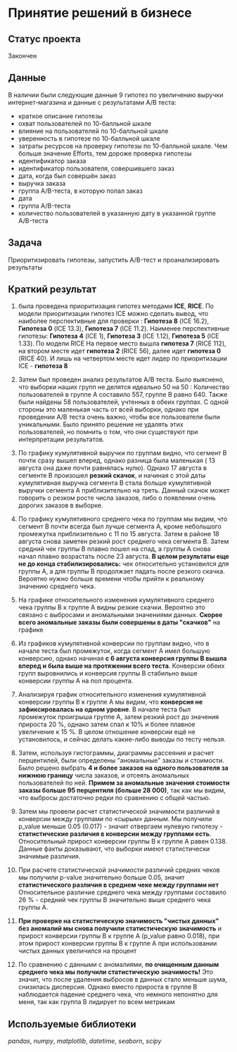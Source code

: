 # Принятие решений в бизнесе

## Статус проекта
Закончен

## Данные

В наличии были следующие данные 9 гипотез по увеличению выручки интернет-магазина и данные с результатами A/B теста:
- краткое описание гипотезы
- охват пользователей по 10-балльной шкале
- влияние на пользователей по 10-балльной шкале
- уверенность в гипотезе по 10-балльной шкале
- затраты ресурсов на проверку гипотезы по 10-балльной шкале. Чем больше значение Efforts, тем дороже проверка гипотезы
- идентификатор заказа
- идентификатор пользователя, совершившего заказ
- дата, когда был совершён заказ
- выручка заказа
- группа A/B-теста, в которую попал заказ
- дата
- группа A/B-теста
- количество пользователей в указанную дату в указанной группе A/B-теста

## Задача

Приоритизировать гипотезы, запустить A/B-тест и проанализировать результаты  

## Краткий результат

1.  была проведена приоритизация гипотез методами **ICE**, **RICE**. По модели приоритизации гипотез ICE можно сделать вывод, что наиболее перспективные для проверки : **Гипотеза 8** (ICE 16.2), **Гипотеза 0** (ICE 13.3), **Гипотеза 7** (ICE 11.2). Наименее перспективные гипотезы: **Гипотеза 4** (ICE 1), **Гипотеза 3** (ICE 1.12), **Гипотеза 5** (ICE 1.33). По модели RICE  На первое место вышла **гипотеза 7** (RICE 112), на втором месте идет **гипотеза 2** (RICE 56), далее идет **гипотеза 0** (RICE 40). И лишь на четвертом месте идет лидер по приоритизации ICE - **гипотеза 8**

2. Затем был проведен анализ результатов A/B теста. Было выяснено, что выборки наших групп не делятся идеально 50 на 50 : Количество пользователей в группе А составило 557, группе В равно 640. Также были найдены 58 пользователей, учтенных в обеих группах. С одной стороны это маленькая часть от всей выборки, однако при проведении A/B теста очень важно, чтобы все пользователи были уникальными. Было принято решение не удалять этих пользователей, но помнить о том, что они существуют при интерпретации результатов.

3. По графику кумулятивной выручки по группам видно, что сегмент B почти сразу вышел вперед, однако разница была маленькая ( 13 августа она даже почти равнялась нулю). Однако 17 августа в сегменте В произошел **резкий скачок**, и начиная с этой даты кумулятивная выручка сегмента B стала больше кумулятивной выручки сегмента A приблизительно на треть. Данный скачок может говорить о резком росте числа заказов, либо о появлении очень дорогих заказов в выборке.
4. По графику кумулятивного среднего чека по группам мы видим, что сегмент B почти всегда был лучше сегмента А, кроме небольшого промежутка приблизительно с 11 по 15 августа. Затем в районе 18 августа снова заметен резкий рост среднего чека сегмента B. Затем средний чек группы B плавно пошел на спад, а группы A снова начал плавно возрастать после 23 августа. **В целом результаты еще не до конца стабилизировались:** чек относительно установился для группы A, а для группы В продолжает падать после резкого скачка. Вероятно нужно больше времени чтобы прийти к реальному значению среднего чека.
5.  На графике относительного изменения кумулятивного среднего чека группы B к группе A видны резкие скачки. Вероятно это связано с выбросами и аномальными значениями данных. **Скорее всего аномальные заказы были совершены в даты "скачков"** на графике
6. Из графиков кумулятивной конверсии по группам видно, что в начале теста был промежуток, когда сегмент А имел большую конверсию, однако начиная **с 6 августа конверсия группы B вышла вперед и была выше на протяжении всего теста**. Конверсии обеих групп выровнились и конверсия группы B стабильно выше конверсии группы A на пол процента.
7. Анализируя график относительного изменения кумулятивной конверсии группы B к группе A мы видим, что **конверсия не зафиксировалась на одном уровне**. В начале теста был промежуток проигрыша группе А, затем резкий рост до значения прироста 20 %, однако затем спал к 10% и более плавное увеличение к 15 %. В целом отношение конверсии ещё не установилось, и сейчас делать какие-либо выводы по тесту нельзя.
8.  Затем, используя гистограммы, диаграммы рассеяния и расчет перцентилей, были определены "аномальные" заказы и стоимости.  Было решено выбрать **4 и более заказов на одного пользователя за нижнюю границу** числа заказов, и отсеять аномальных пользователей по ней. **Примем за аномальные значения стоимости заказы больше 95 перцентиля (больше 28 000)**, так как мы видим, что выбросы достаточно редки по сравнению с общей частью.
9. Затем мы провели расчет статистической значимости различий в конверсии между группами по «сырым» данным. Мы получили p_value меньше 0.05 (0.017) - значит отвергаем нулевую гипотезу - **статистические различия в конверсии между группами есть**. Относительный прирост конверсии группы B к группе A равен 0.138. Данные факты доказывают, что выборки имеют статистически значимые различия.
10. При расчете статистической значимости различий средних чеков мы получили p-value значительно больше 0.05, значит **статистического различия в среднем чеке между группами нет** Относительное различие среднего чека между группами составило 26 % - средний чек группы B значительно выше среднего чека группы А.
11. **При проверке на статистическую значимость "чистых данных" без аномалий мы снова получили статистическую значимость** и прирост конверсии группы B к группе A (p_value равно 0.018), при этом прирост конверсии группы B к группе A при использовании чистых данных увеличился на процент
12. По сравнению с данными с аномалиями, **по очищенным данным среднего чека мы получили статистическую значимость!** Это значит, что после удаления выбросов в данных стало меньше шума, снизилась дисперсия. Однако вместо прироста в группе B наблюдается падение среднего чека, что немного непонятно для меня, так как группа B лидирует по всем метрикам

## Используемые библиотеки
*pandas*, *numpy*, *matplotlib*, *datetime*, *seaborn*, *scipy*

